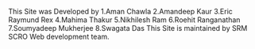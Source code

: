 This Site was Developed by
1.Aman Chawla
2.Amandeep Kaur
3.Eric Raymund Rex
4.Mahima Thakur
5.Nikhilesh Ram
6.Roehit Ranganathan
7.Soumyadeep Mukherjee
8.Swagata Das
This Site is maintained by SRM SCRO Web development team.
